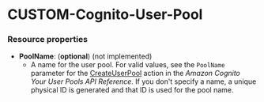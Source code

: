 # CUSTOM-Cognito-User-Pool

### Resource properties

- **PoolName**: (**optional**) (not implemented)
	* A name for the user pool. For valid values, see the <code>PoolName</code> parameter for the [CreateUserPool](https://docs.aws.amazon.com/cognito-user-identity-pools/latest/APIReference/API_CreateUserPool.html) action in the *Amazon Cognito Your User Pools API Reference*. If you don't specify a name, a unique physical ID is generated and that ID is used for the pool name.

